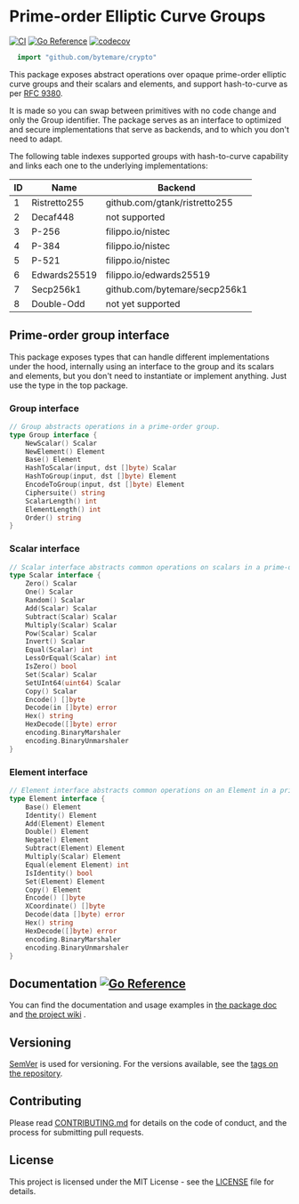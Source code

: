 # Prime-order Elliptic Curve Groups
[![CI](https://github.com/bytemare/crypto/actions/workflows/ci.yml/badge.svg)](https://github.com/bytemare/crypto/actions/workflows/ci.yml)
[![Go Reference](https://pkg.go.dev/badge/github.com/bytemare/crypto.svg)](https://pkg.go.dev/github.com/bytemare/crypto)
[![codecov](https://codecov.io/gh/bytemare/crypto/branch/main/graph/badge.svg?token=5bQfB0OctA)](https://codecov.io/gh/bytemare/crypto)

```Go
  import "github.com/bytemare/crypto"
```

This package exposes abstract operations over opaque prime-order elliptic curve groups and their scalars and elements,
and support hash-to-curve as per [RFC 9380](https://datatracker.ietf.org/doc/rfc9380).

It is made so you can swap between primitives with no code change and only the Group identifier.
The package serves as an interface to optimized and secure implementations that serve as backends, and to which you
don't need to adapt.

The following table indexes supported groups with hash-to-curve capability and links each one to the underlying implementations:

| ID | Name         | Backend                       |
|----|--------------|-------------------------------|
| 1  | Ristretto255 | github.com/gtank/ristretto255 |
| 2  | Decaf448     | not supported                 |
| 3  | P-256        | filippo.io/nistec             |
| 4  | P-384        | filippo.io/nistec             |
| 5  | P-521        | filippo.io/nistec             |
| 6  | Edwards25519 | filippo.io/edwards25519       |
| 7  | Secp256k1    | github.com/bytemare/secp256k1 |
| 8  | Double-Odd   | not yet supported             |

## Prime-order group interface

This package exposes types that can handle different implementations under the hood, internally using an interface
to the group and its scalars and elements, but you don't need to instantiate or implement anything. Just use the type in
the top package.

### Group interface

```Go
// Group abstracts operations in a prime-order group.
type Group interface {
    NewScalar() Scalar
    NewElement() Element
    Base() Element
    HashToScalar(input, dst []byte) Scalar
    HashToGroup(input, dst []byte) Element
    EncodeToGroup(input, dst []byte) Element
    Ciphersuite() string
    ScalarLength() int
    ElementLength() int
    Order() string
}
```

### Scalar interface

```Go
// Scalar interface abstracts common operations on scalars in a prime-order Group.
type Scalar interface {
    Zero() Scalar
    One() Scalar
    Random() Scalar
    Add(Scalar) Scalar
    Subtract(Scalar) Scalar
    Multiply(Scalar) Scalar
    Pow(Scalar) Scalar
    Invert() Scalar
    Equal(Scalar) int
    LessOrEqual(Scalar) int
    IsZero() bool
    Set(Scalar) Scalar
    SetUInt64(uint64) Scalar
    Copy() Scalar
    Encode() []byte
    Decode(in []byte) error
	Hex() string
	HexDecode([]byte) error
    encoding.BinaryMarshaler
    encoding.BinaryUnmarshaler
}
```

### Element interface
```Go
// Element interface abstracts common operations on an Element in a prime-order Group.
type Element interface {
    Base() Element
    Identity() Element
    Add(Element) Element
    Double() Element
    Negate() Element
    Subtract(Element) Element
    Multiply(Scalar) Element
    Equal(element Element) int
    IsIdentity() bool
    Set(Element) Element
    Copy() Element
    Encode() []byte
    XCoordinate() []byte
    Decode(data []byte) error
    Hex() string
    HexDecode([]byte) error
    encoding.BinaryMarshaler
    encoding.BinaryUnmarshaler
}
```

## Documentation [![Go Reference](https://pkg.go.dev/badge/github.com/bytemare/crypto.svg)](https://pkg.go.dev/github.com/bytemare/crypto)

You can find the documentation and usage examples in [the package doc](https://pkg.go.dev/github.com/bytemare/crypto) and [the project wiki](https://github.com/bytemare/crypto/wiki) .

## Versioning

[SemVer](https://semver.org) is used for versioning. For the versions available, see the [tags on the repository](https://github.com/bytemare/crypto/tags).

## Contributing

Please read [CONTRIBUTING.md](.github/CONTRIBUTING.md) for details on the code of conduct, and the process for submitting pull requests.

## License

This project is licensed under the MIT License - see the [LICENSE](LICENSE) file for details.
